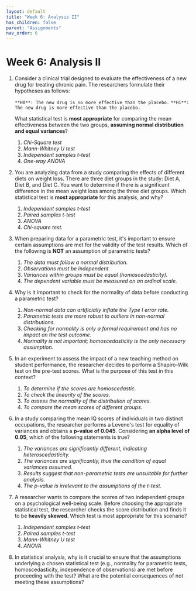 ```yaml
---
layout: default
title: "Week 6: Analysis II"
has_children: false
parent: "Assignments"
nav_order: 6
---
```


# Week 6: Analysis II

1. Consider a clinical trial designed to evaluate the effectiveness of a new drug for treating chronic pain. The researchers formulate their hypotheses as follows:

   `**H0**: The new drug is no more effective than the placebo.`
   `**H1**: The new drug is more effective than the placebo.`

   What statistical test is **most appropriate** for comparing the mean effectiveness between the two groups, **assuming normal distribution and equal variances**?

   1. _Chi-Square test_
   2. _Mann-Whitney U test_
   3. _Independent samples t-test_ <!--- Correct. --->
   4. _One-way ANOVA_

2. You are analyzing data from a study comparing the effects of different diets on weight loss. There are three diet groups in the study: Diet A, Diet B, and Diet C. You want to determine if there is a significant difference in the mean weight loss among the three diet groups. Which statistical test is **most appropriate** for this analysis, and why?

   1. _Independent samples t-test_
   2. _Paired samples t-test_
   3. _ANOVA_ <!--- Correct. --->
   4. _Chi-square test._

3. When preparing data for a parametric test, it's important to ensure certain assumptions are met for the validity of the test results. Which of the following is **NOT** an assumption of parametric tests?

   1. _The data must follow a normal distribution._
   2. _Observations must be independent._
   3. _Variances within groups must be equal (homoscedasticity)._
   4. _The dependent variable must be measured on an ordinal scale._ <!--- Correct. --->

4. Why is it important to check for the normality of data before conducting a parametric test?

   1. _Non-normal data can artificially inflate the Type I error rate._<!--- Correct. --->
   2. _Parametric tests are more robust to outliers in non-normal distributions._
   3. _Checking for normality is only a formal requirement and has no impact on the test outcome._
   4. _Normality is not important; homoscedasticity is the only necessary assumption._

5. In an experiment to assess the impact of a new teaching method on student performance, the researcher decides to perform a Shapiro-Wilk test on the pre-test scores. What is the purpose of this test in this context?

   1. _To determine if the scores are homoscedastic._
   2. _To check the linearity of the scores._
   3. _To assess the normality of the distribution of scores._<!--- Correct. --->
   4. _To compare the mean scores of different groups._

6. In a study comparing the mean IQ scores of individuals in two distinct occupations, the researcher performs a Levene's test for equality of variances and obtains a **p-value of 0.045**. Considering **an alpha level of 0.05**, which of the following statements is true?

   1. _The variances are significantly different, indicating heteroscedasticity._<!--- Correct. --->
   2. _The variances are significantly, thus the condition of equal variances assumed._
   3. _Results suggest that non-parametric tests are unsuitable for further analysis._
   4. _The p-value is irrelevant to the assumptions of the t-test._

7. A researcher wants to compare the scores of two independent groups on a psychological well-being scale. Before choosing the appropriate statistical test, the researcher checks the score distribution and finds it to be **heavily skewed**. Which test is most appropriate for this scenario?

   1. _Independent samples t-test_
   2. _Paired samples t-test_
   3. _Mann-Whitney U test_<!--- Correct. --->
   4. _ANOVA_

8. In statistical analysis, why is it crucial to ensure that the assumptions underlying a chosen statistical test (e.g., normality for parametric tests, homoscedasticity, independence of observations) are met before proceeding with the test? What are the potential consequences of not meeting these assumptions?
